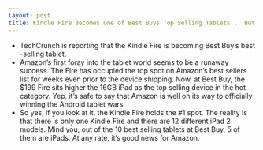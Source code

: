 ```yaml
---
layout: post
title: Kindle Fire Becomes One of Best Buys Top Selling Tablets... But Wait...
---
```

* TechCrunch is reporting that the Kindle Fire is becoming Best Buy’s best -selling tablet.
* Amazon’s first foray into the tablet world seems to be a runaway success. The Fire has occupied the top spot on Amazon’s best sellers list for weeks even prior to the device shipping. Now, at Best Buy, the $199 Fire sits higher the 16GB iPad as the top selling device in the hot category. Yep, it’s safe to say that Amazon is well on its way to officially winning the Android tablet wars.
* So yes, if you look at it, the Kindle Fire holds the #1 spot. The reality is that there is only one Kindle Fire and there are 12 different iPad 2 models. Mind you, out of the 10 best selling tablets at Best Buy, 5 of them are iPads. At any rate, it’s good news for Amazon.


